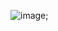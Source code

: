 ![image]("https://raw.githubusercontent.com/nihaoworld1997/nihaoworld1997.github.io/master/null17f648a1e671f81a.jpg");

